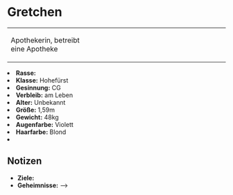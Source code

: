 # Gretchen

<primary-label ref="npc"/>

<secondary-label ref="faergria"/>

<secondary-label ref="escrigria"/>

<table>
<tr><td>
<p>
Apothekerin, betreibt eine Apotheke
</p>

</td><td width="300">
<!-- Edit here -->
<img src="gretchen.png" alt="" />
</td></tr>
</table>

<procedure title="Allgemeine Informationen">
<list columns="3">
<li><b>Rasse:</b> <a href="Folks.md" anchor="menschen"></a></li>
<li><b>Klasse:</b> Hohefürst</li>
<li><b>Gesinnung:</b> CG</li>
<li><b>Verbleib:</b> am Leben</li>
</list>
</procedure>

<procedure title="Aussehen">
<list columns="3">
<li><b>Alter:</b> Unbekannt</li>
<li><b>Größe:</b> 1,59m</li>
<li><b>Gewicht:</b> 48kg</li>
<li><b>Augenfarbe:</b> Violett</li>
<li><b>Haarfarbe:</b> Blond</li>
<!-- <li><b>Maße:</b> 80/68-58-84</li> -->
</list>
</procedure>

<procedure title="Beziehungen">
<list columns="3">
<li></li>
</list>
</procedure>

## Notizen

- **Ziele:** 
- **Geheimnisse:** 
-->